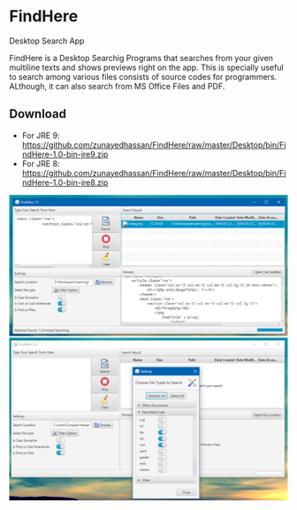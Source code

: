 # FindHere
Desktop Search App

FindHere is a Desktop Searchig Programs that searches from your given multiline texts and shows previews right on the app. This is specially useful to search among various files consists of source codes for programmers. ALthough, it can also search from MS Office Files and PDF.

## Download
- For JRE 9: https://github.com/zunayedhassan/FindHere/raw/master/Desktop/bin/FindHere-1.0-bin-jre9.zip
- For JRE 8: https://github.com/zunayedhassan/FindHere/raw/master/Desktop/bin/FindHere-1.0-bin-jre8.zip

![Main Interface of FindHere Desktop App](https://raw.githubusercontent.com/zunayedhassan/FindHere/master/Desktop/previews/preview_1.png)
![File Type Filter Option from FindHere Desktop App](https://raw.githubusercontent.com/zunayedhassan/FindHere/master/Desktop/previews/preview_2.png)

